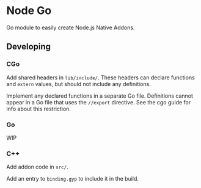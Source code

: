 # Node Go

Go module to easily create Node.js Native Addons.

## Developing

### CGo

Add shared headers in `lib/include/`. These headers can declare functions and
`extern` values, but should not include any definitions.

Implement any declared functions in a separate Go file. Definitions cannot
appear in a Go file that uses the `//export` directive. See the cgo guide for
info about this restriction.

### Go

WIP

### C++

Add addon code in `src/`.

Add an entry to `binding.gyp` to include it in the build.
